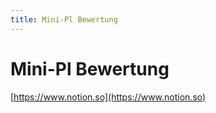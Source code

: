 ```yaml
---
title: Mini-Pl Bewertung
---
```

# Mini-Pl Bewertung

[https://www.notion.so](https://www.notion.so)